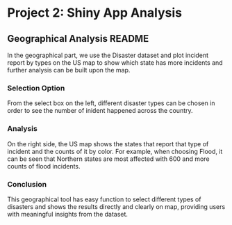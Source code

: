 # Project 2: Shiny App Analysis

## Geographical Analysis README

In the geographical part, we use the Disaster dataset and plot incident report by types on the US map to show which state has more incidents and further analysis can be built upon the map. 

### Selection Option

From the select box on the left, different disaster types can be chosen in order to see the number of inident happened across the country. 

### Analysis

On the right side, the US map shows the states that report that type of incident and the counts of it by color. For example, when choosing Flood, it can be seen that Northern states are most affected with 600 and more counts of flood incidents. 

### Conclusion

This geographical tool has easy function to select different types of disasters and shows the results directly and clearly on map, providing users with meaningful insights from the dataset.
